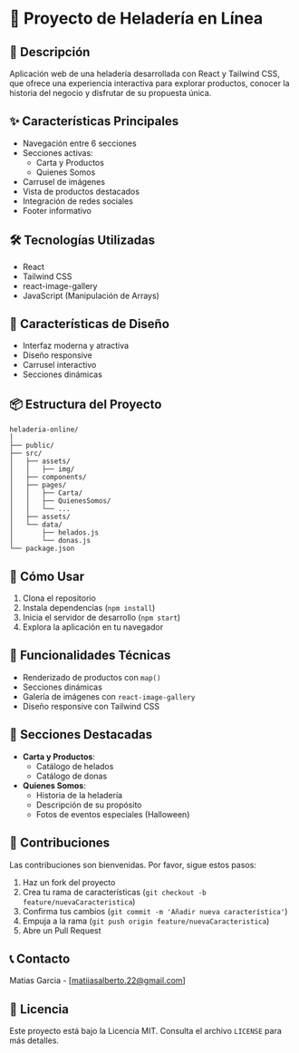 # 🍦 Proyecto de Heladería en Línea

## 📝 Descripción
Aplicación web de una heladería desarrollada con React y Tailwind CSS, que ofrece una experiencia interactiva para explorar productos, conocer la historia del negocio y disfrutar de su propuesta única.

## ✨ Características Principales
- Navegación entre 6 secciones
- Secciones activas:
  - Carta y Productos
  - Quienes Somos
- Carrusel de imágenes
- Vista de productos destacados
- Integración de redes sociales
- Footer informativo

## 🛠️ Tecnologías Utilizadas
- React
- Tailwind CSS
- react-image-gallery
- JavaScript (Manipulación de Arrays)

## 🎨 Características de Diseño
- Interfaz moderna y atractiva
- Diseño responsive
- Carrusel interactivo
- Secciones dinámicas

## 📦 Estructura del Proyecto
```
heladeria-online/
│
├── public/
├── src/
│   ├── assets/
│   │   ├── img/
│   ├── components/
│   ├── pages/
│   │   ├── Carta/
│   │   ├── QuienesSomos/
│   │   └── ...
│   ├── assets/
│   └── data/
│       ├── helados.js
│       └── donas.js
└── package.json
```

## 🚀 Cómo Usar
1. Clona el repositorio
2. Instala dependencias (`npm install`)
3. Inicia el servidor de desarrollo (`npm start`)
4. Explora la aplicación en tu navegador

## 🌟 Funcionalidades Técnicas
- Renderizado de productos con `map()`
- Secciones dinámicas
- Galería de imágenes con `react-image-gallery`
- Diseño responsive con Tailwind CSS

## 🎉 Secciones Destacadas
- **Carta y Productos**: 
  - Catálogo de helados
  - Catálogo de donas
- **Quienes Somos**:
  - Historia de la heladería
  - Descripción de su propósito
  - Fotos de eventos especiales (Halloween)

## 🤝 Contribuciones
Las contribuciones son bienvenidas. Por favor, sigue estos pasos:
1. Haz un fork del proyecto
2. Crea tu rama de características (`git checkout -b feature/nuevaCaracteristica`)
3. Confirma tus cambios (`git commit -m 'Añadir nueva característica'`)
4. Empuja a la rama (`git push origin feature/nuevaCaracteristica`)
5. Abre un Pull Request

## 📞 Contacto
Matias Garcia - [matiiasalberto.22@gmail.com]

## 📄 Licencia
Este proyecto está bajo la Licencia MIT. Consulta el archivo `LICENSE` para más detalles.